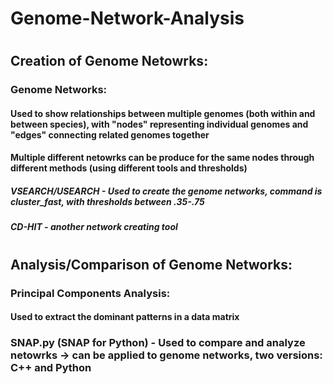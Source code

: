 # Genome-Network-Analysis
#
## Creation of Genome Netowrks:
### Genome Networks:
#### Used to show relationships between multiple genomes (both within and between species), with "nodes" representing individual genomes and "edges" connecting related genomes together
#### Multiple different netowrks can be produce for the same nodes through different methods (using different tools and thresholds)
##### VSEARCH/USEARCH - Used to create the genome networks, command is cluster_fast, with thresholds between .35-.75
##### CD-HIT - another network creating tool
#
## Analysis/Comparison of Genome Networks:
### Principal Components Analysis:
#### Used to extract the dominant patterns in a data matrix
### SNAP.py (SNAP for Python) - Used to compare and analyze netowrks -> can be applied to genome networks, two versions: C++ and Python
